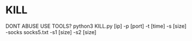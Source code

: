 # KILL
DONT ABUSE
USE TOOLS?
python3 KILL.py [ip] -p [port] -t [time] -s [size] -socks socks5.txt -s1 [size] -s2 [size]
